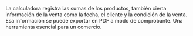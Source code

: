 La calculadora registra las sumas de los productos, también cierta información de la venta como la fecha, el cliente y la condición de la venta. Esa información se puede exportar en PDF a modo de comprobante. Una herramienta esencial para un comercio.